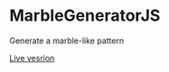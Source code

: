 # MarbleGeneratorJS

Generate a marble-like pattern

[Live vesrion](https://klemek.github.io/MarbleGeneratorJS/)